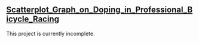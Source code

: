 ## [Scatterplot_Graph_on_Doping_in_Professional_Bicycle_Racing](https://christina11010.github.io/Scatterplot_Graph_on_Doping_in_Professional_Bicycle_Racing/)
This project is currently incomplete. 
